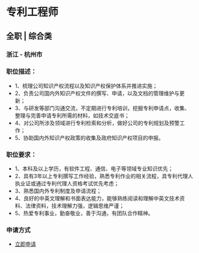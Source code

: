 
# 专利工程师
## 全职  |  综合类
### 浙江 - 杭州市

### 职位描述：
- 1、梳理公司知识产权流程以及知识产权保护体系并推进实施；
- 2、负责公司国内外知识产权文件的撰写、申请，以及文档的管理维护与更新；
- 3、与研发等部门沟通交流，不定期进行专利培训，挖掘专利申请点，收集、整理与完善申请专利所需的材料，如技术交底书；
- 4、对公司所涉及领域进行专利检索和分析，做好公司的专利规划及预警工作；
- 5、协助国内外知识产权政策的收集及政府知识产权项目的申报。

### 职位要求：
- 1、本科及以上学历，有软件工程、通信、电子等领域专业知识优先；
- 2、具有3年以上专利撰写工作经验，熟悉专利作业的相关流程，具专利代理人执业证或通过专利代理人资格考试优先考虑；
- 3、熟悉国内外专利制度及申请流程；
- 4、良好的中英文理解和书面表达能力，能够熟练阅读和理解中英文技术资料、法律资料，技术理解力强，逻辑思维严谨；
- 5、热爱专利事业，勤奋敬业，善于沟通，有团队合作精神。
### 申请方式
- <a href="mailto:hr@tuya.com" title=yourName-专利工程师>立即申请</a>